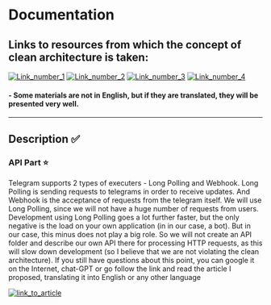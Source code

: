 # Documentation

## Links to resources from which the concept of clean architecture is taken:

[![Link_number_1](https://img.shields.io/badge/Link_number_1-FF5555)](https://golang-blog.blogspot.com/2021/04/basic-project-layout-go-application.html)
[![Link_number_2](https://img.shields.io/badge/Link_number_2-FF00FF)](https://github.com/golang-standards/project-layout)
[![Link_number_3](https://img.shields.io/badge/Link_number_3-800085)](https://github.com/olezhek28/clean-architecture/tree/main)
[![Link_number_4](https://img.shields.io/badge/Link_number_4-0000FF)](https://habr.com/ru/companies/inDrive/articles/690088/)

#### - Some materials are not in English, but if they are translated, they will be presented very well.

---

## Description :white_check_mark:

### API Part :star:

Telegram supports 2 types of executers - Long Polling and Webhook.
Long Polling is sending requests to telegrams in order to receive
updates. And Webhook is the acceptance of requests from the telegram itself. 
We  will use Long Polling, since we will not have a huge
number of requests from users. Development using Long Polling goes a lot further faster, 
but the only negative is the load on your own application (in
in our case, a bot). But in our case, this minus does not play a big role.
So we will not create an API folder and describe our own API there for processing 
HTTP requests, as this will slow down development (so I believe that we are not 
violating the clean architecture). If you still have questions about this point, 
you can google it on the Internet, chat-GPT or go follow the link and 
read the article I proposed, translating it into English or any other language

[![link_to_article](https://img.shields.io/badge/link_to_article-119812)](https://grammy.dev/ru/guide/deployment-types)
